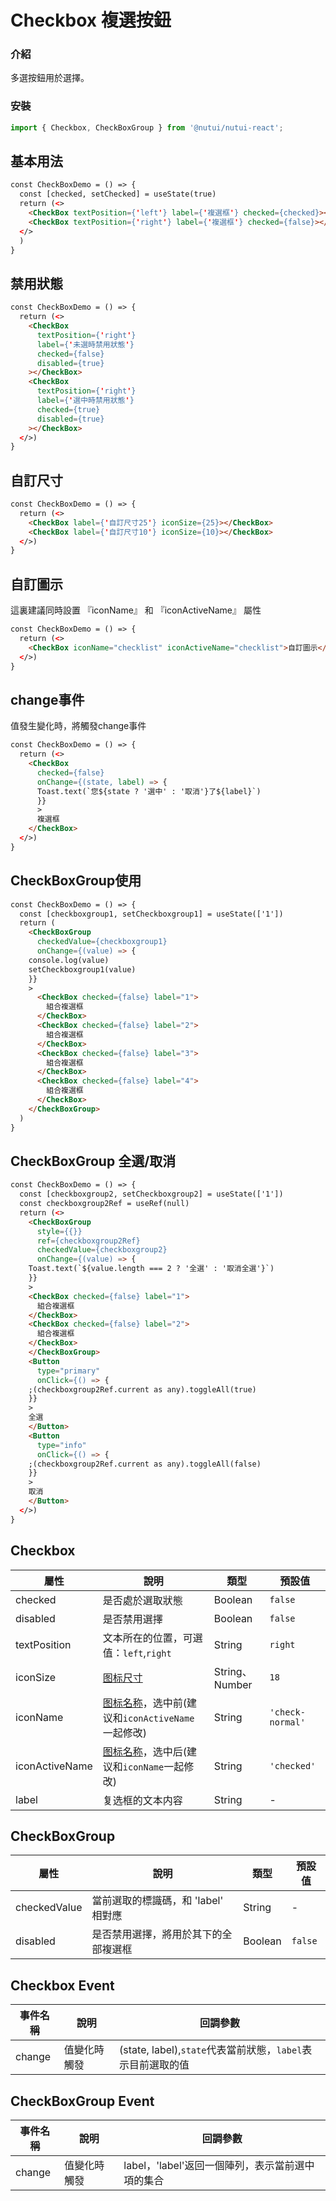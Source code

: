 # Checkbox 複選按鈕

### 介紹

多選按鈕用於選擇。

### 安裝

``` ts
import { Checkbox, CheckBoxGroup } from '@nutui/nutui-react';

```

## 基本用法

```html
const CheckBoxDemo = () => {
  const [checked, setChecked] = useState(true)
  return (<>
    <CheckBox textPosition={'left'} label={'複選框'} checked={checked}></CheckBox>
    <CheckBox textPosition={'right'} label={'複選框'} checked={false}></CheckBox>
  </>
  )
}
```

## 禁用狀態

```html
const CheckBoxDemo = () => {
  return (<>
    <CheckBox
      textPosition={'right'}
      label={'未選時禁用狀態'}
      checked={false}
      disabled={true}
    ></CheckBox>
    <CheckBox
      textPosition={'right'}
      label={'選中時禁用狀態'}
      checked={true}
      disabled={true}
    ></CheckBox>
  </>)
}
```

## 自訂尺寸

```html
const CheckBoxDemo = () => {
  return (<>
    <CheckBox label={'自訂尺寸25'} iconSize={25}></CheckBox>
    <CheckBox label={'自訂尺寸10'} iconSize={10}></CheckBox>
  </>)
}
```

## 自訂圖示

這裏建議同時設置 『iconName』 和 『iconActiveName』 屬性

```html
const CheckBoxDemo = () => {
  return (<>
    <CheckBox iconName="checklist" iconActiveName="checklist">自訂圖示</CheckBox>
  </>)
}
```


## change事件

值發生變化時，將觸發change事件

```html
const CheckBoxDemo = () => {
  return (<>
    <CheckBox
      checked={false}
      onChange={(state, label) => {
      Toast.text(`您${state ? '選中' : '取消'}了${label}`)
      }}
      >
      複選框
    </CheckBox>
  </>)
}
```

## CheckBoxGroup使用

```html
const CheckBoxDemo = () => {
  const [checkboxgroup1, setCheckboxgroup1] = useState(['1'])
  return (
    <CheckBoxGroup
      checkedValue={checkboxgroup1}
      onChange={(value) => {
    console.log(value)
    setCheckboxgroup1(value)
    }}
    >
      <CheckBox checked={false} label="1">
        組合複選框
      </CheckBox>
      <CheckBox checked={false} label="2">
        組合複選框
      </CheckBox>
      <CheckBox checked={false} label="3">
        組合複選框
      </CheckBox>
      <CheckBox checked={false} label="4">
        組合複選框
      </CheckBox>
    </CheckBoxGroup>
  )
}
```

## CheckBoxGroup 全選/取消

```html
const CheckBoxDemo = () => {
  const [checkboxgroup2, setCheckboxgroup2] = useState(['1'])
  const checkboxgroup2Ref = useRef(null)
  return (<>
    <CheckBoxGroup
      style={{}}
      ref={checkboxgroup2Ref}
      checkedValue={checkboxgroup2}
      onChange={(value) => {
    Toast.text(`${value.length === 2 ? '全選' : '取消全選'}`)
    }}
    >
    <CheckBox checked={false} label="1">
      組合複選框
    </CheckBox>
    <CheckBox checked={false} label="2">
      組合複選框
    </CheckBox>
    </CheckBoxGroup>
    <Button
      type="primary"
      onClick={() => {
    ;(checkboxgroup2Ref.current as any).toggleAll(true)
    }}
    >
    全選
    </Button>
    <Button
      type="info"
      onClick={() => {
    ;(checkboxgroup2Ref.current as any).toggleAll(false)
    }}
    >
    取消
    </Button>
  </>)
}
```

## Checkbox

| 屬性 | 說明 | 類型 | 預設值 |
|----- | ----- | ----- | -----  |
| checked | 是否處於選取狀態 | Boolean | `false` |
| disabled | 是否禁用選擇 | Boolean | `false` |
| textPosition | 文本所在的位置，可選值：`left`,`right` | String | `right` |
| iconSize | [图标尺寸](#/icon) | String、Number | `18` |
| iconName | [图标名称](#/icon)，选中前(建议和`iconActiveName`一起修改) | String | `'check-normal'` |
| iconActiveName | [图标名称](#/icon)，选中后(建议和`iconName`一起修改) | String | `'checked'` |
| label | 复选框的文本内容 | String | - |


## CheckBoxGroup

| 屬性 | 說明 | 類型 | 預設值 |
|----- | ----- | ----- | ----- |
| checkedValue | 當前選取的標識碼，和 'label' 相對應 | String | - |
| disabled | 是否禁用選擇，將用於其下的全部複選框 | Boolean | `false` |



## Checkbox Event

| 事件名稱 | 說明 | 回調參數 |
|----- | ----- | ----- |
| change | 值變化時觸發 | (state, label),`state`代表當前狀態，`label`表示目前選取的值 |

## CheckBoxGroup Event

| 事件名稱 | 說明 | 回調參數 |
|----- | ----- | ----- |
| change | 值變化時觸發 | label，'label'返回一個陣列，表示當前選中項的集合 |